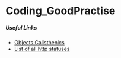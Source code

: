 # Coding_GoodPractise



##### Useful Links
* [Objects Calisthenics][objectCLink]
* [List of all http statuses][httpStatuses]

[objectCLink]: <http://williamdurand.fr/2013/06/03/object-calisthenics/>
[httpStatuses]: <https://httpstatuses.com/>
